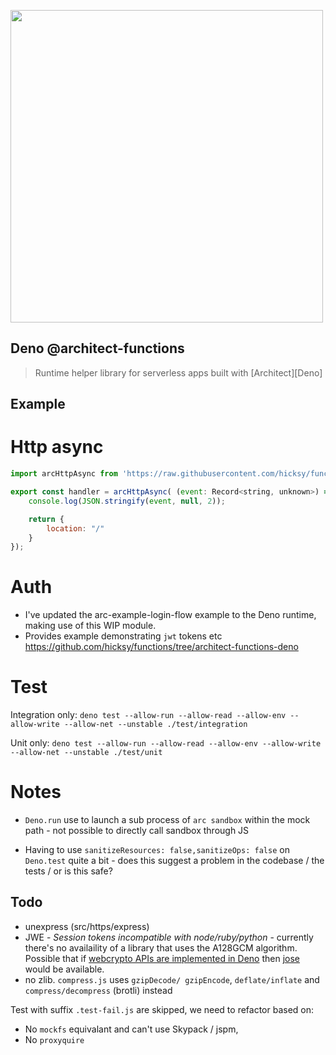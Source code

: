 [<img src="https://s3-us-west-2.amazonaws.com/arc.codes/architect-logo-500b@2x.png" width=500>](https://www.npmjs.com/package/@architect/functions)

## Deno @architect-functions

> Runtime helper library for serverless apps built with [Architect][Deno]

## Example

# Http async

```javascript
import arcHttpAsync from 'https://raw.githubusercontent.com/hicksy/functions/architect-functions-deno/src/http/async/index.js'

export const handler = arcHttpAsync( (event: Record<string, unknown>) => {
    console.log(JSON.stringify(event, null, 2));

    return {
        location: "/"
    }
});

```
# Auth
- I've updated the arc-example-login-flow example to the Deno runtime, making use of this WIP module. 
- Provides example demonstrating `jwt` tokens etc
https://github.com/hicksy/functions/tree/architect-functions-deno


# Test

Integration only:
`deno test --allow-run --allow-read --allow-env --allow-write --allow-net --unstable ./test/integration`

Unit only:
`deno test --allow-run --allow-read --allow-env --allow-write --allow-net --unstable ./test/unit`


# Notes

- `Deno.run` use to launch a sub process of `arc sandbox` within the mock path - not possible to directly call sandbox through JS 

- Having to use `sanitizeResources: false,sanitizeOps: false` on `Deno.test` quite a bit - does this suggest a problem in the codebase / the tests / or is this safe?

## Todo
- unexpress (src/https/express)
- JWE - *_Session tokens incompatible with node/ruby/python_* - currently there's no availaility of a library that uses the A128GCM algorithm. Possible that if [webcrypto APIs are implemented in Deno](https://github.com/denoland/deno/issues/1891) then [jose](https://github.com/panva/jose) would be available. 
- no zlib. `compress.js` uses `gzipDecode/ gzipEncode`, `deflate/inflate` and `compress/decompress` (brotli) instead

Test with suffix `.test-fail.js` are skipped, we need to refactor based on:
- No `mockfs` equivalant and can't use Skypack / jspm,
- No `proxyquire`

